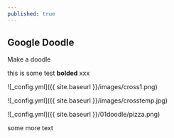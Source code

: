 ```yaml
---
published: true
---
```



## **Google Doodle**

Make a doodle

this is some test ****bolded**** xxx

![_config.yml]({{ site.baseurl }}/images/cross1.png)

![_config.yml]({{ site.baseurl }}/images/crosstemp.jpg)


![_config.yml]({{ site.baseurl }}/01doodle/pizza.png)


some more text


